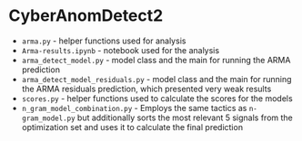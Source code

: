 # CyberAnomDetect2

* `arma.py` - helper functions used for analysis
* `Arma-results.ipynb` - notebook used for the analysis
* `arma_detect_model.py` - model class and the main for running the ARMA prediction
* `arma_detect_model_residuals.py` - model class and the main for running the ARMA residuals
prediction, which presented very weak results
* `scores.py` - helper functions used to calculate the scores for the models
* `n_gram_model_combination.py` - Employs the same tactics as `n-gram_model.py` but additionally sorts the most relevant 5 signals from the optimization set and uses it to calculate the final prediction
